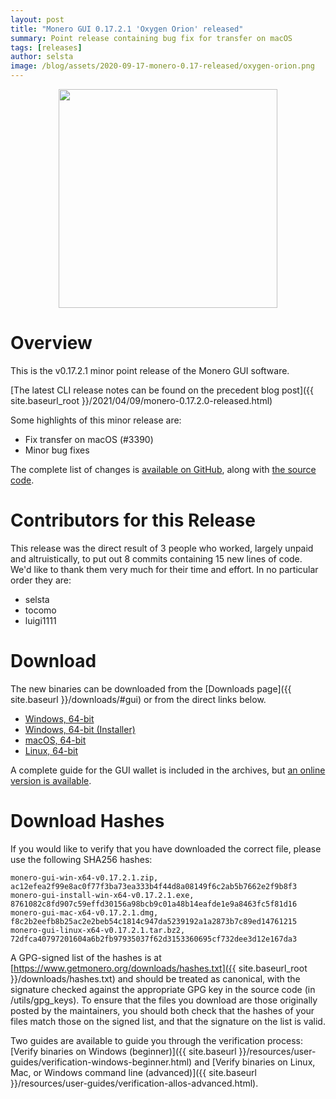 ```yaml
---
layout: post
title: "Monero GUI 0.17.2.1 'Oxygen Orion' released"
summary: Point release containing bug fix for transfer on macOS
tags: [releases]
author: selsta
image: /blog/assets/2020-09-17-monero-0.17-released/oxygen-orion.png
---
```


<div align="center">
    <img src="{{ page.image }}" width="350px">
</div>

# Overview

This is the v0.17.2.1 minor point release of the Monero GUI software.

[The latest CLI release notes can be found on the precedent blog post]({{ site.baseurl_root }}/2021/04/09/monero-0.17.2.0-released.html)

Some highlights of this minor release are:

- Fix transfer on macOS (#3390)
- Minor bug fixes

The complete list of changes is [available on GitHub](https://github.com/monero-project/monero-gui/compare/v0.17.2.0...v0.17.2.1), along with [the source code](https://github.com/monero-project/monero-gui/tree/v0.17.2.1).

# Contributors for this Release

This release was the direct result of 3 people who worked, largely unpaid and altruistically, to put out 8 commits containing 15 new lines of code. We'd like to thank them very much for their time and effort. In no particular order they are:

- selsta
- tocomo
- luigi1111

# Download

The new binaries can be downloaded from the [Downloads page]({{ site.baseurl }}/downloads/#gui) or from the direct links below.

- [Windows, 64-bit](https://downloads.getmonero.org/gui/monero-gui-win-x64-v0.17.2.1.zip)
- [Windows, 64-bit (Installer)](https://downloads.getmonero.org/gui/monero-gui-install-win-x64-v0.17.2.1.exe)
- [macOS, 64-bit](https://downloads.getmonero.org/gui/monero-gui-mac-x64-v0.17.2.1.dmg)
- [Linux, 64-bit](https://downloads.getmonero.org/gui/monero-gui-linux-x64-v0.17.2.1.tar.bz2)

A complete guide for the GUI wallet is included in the archives, but [an online version is available](https://github.com/monero-ecosystem/monero-GUI-guide/blob/master/monero-GUI-guide.md).

# Download Hashes

If you would like to verify that you have downloaded the correct file, please use the following SHA256 hashes:

```
monero-gui-win-x64-v0.17.2.1.zip, ac12efea2f99e8ac0f77f3ba73ea333b4f44d8a08149f6c2ab5b7662e2f9b8f3
monero-gui-install-win-x64-v0.17.2.1.exe, 8761082c8fd907c59effd30156a98bcb9c01a48b14eafde1e9a8463fc5f81d16
monero-gui-mac-x64-v0.17.2.1.dmg, f8c2b2eefb8b25ac2e2beb54c1814c947da5239192a1a2873b7c89ed14761215
monero-gui-linux-x64-v0.17.2.1.tar.bz2, 72dfca40797201604a6b2fb97935037f62d3153360695cf732dee3d12e167da3
```

A GPG-signed list of the hashes is at [https://www.getmonero.org/downloads/hashes.txt]({{ site.baseurl_root }}/downloads/hashes.txt) and should be treated as canonical, with the signature checked against the appropriate GPG key in the source code (in /utils/gpg_keys). To ensure that the files you download are those originally posted by the maintainers, you should both check that the hashes of your files match those on the signed list, and that the signature on the list is valid.

Two guides are available to guide you through the verification process: [Verify binaries on Windows (beginner)]({{ site.baseurl }}/resources/user-guides/verification-windows-beginner.html) and [Verify binaries on Linux, Mac, or Windows command line (advanced)]({{ site.baseurl }}/resources/user-guides/verification-allos-advanced.html).
